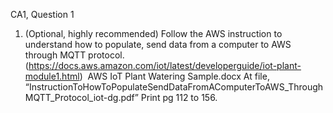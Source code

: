 CA1, Question 1
1.	(Optional, highly recommended) Follow the AWS instruction to understand how to populate, send data from a computer to AWS through MQTT protocol. (https://docs.aws.amazon.com/iot/latest/developerguide/iot-plant-module1.html) 
AWS IoT Plant Watering Sample.docx
At file, 
“InstructionToHowToPopulateSendDataFromAComputerToAWS_ThroughMQTT_Protocol_iot-dg.pdf”
Print pg 112 to 156.
